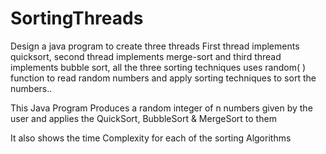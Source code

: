 # SortingThreads
Design a java program to create three threads First thread implements quicksort, 
second thread implements merge-sort and third thread implements bubble sort,
all the three sorting techniques uses random( ) function to read random numbers and apply sorting techniques to sort the numbers..

This Java Program Produces a random integer of n numbers given by the user and applies the QuickSort, BubbleSort & MergeSort to them

It also shows the time Complexity for each of the sorting Algorithms 




